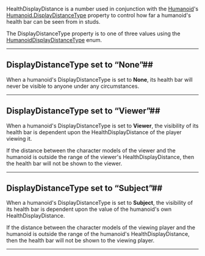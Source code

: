 HealthDisplayDistance is a number used in conjunction with the [Humanoid](https://developer.roblox.com/en-us/api-reference/class/Humanoid)'s [Humanoid.DisplayDistanceType](https://developer.roblox.com/en-us/api-reference/property/Humanoid/DisplayDistanceType) property to control how far a humanoid's health bar can be seen from in studs.

The DisplayDistanceType property is to one of three values using the [HumanoidDisplayDistanceType](https://developer.roblox.com/en-us/api-reference/enum/HumanoidDisplayDistanceType) enum.

* * *

DisplayDistanceType set to “None”##
-----------------------------------

When a humanoid's DisplayDistanceType is set to **None**, its health bar will never be visible to anyone under any circumstances.

* * *

DisplayDistanceType set to “Viewer”##
-------------------------------------

When a humanoid's DisplayDistanceType is set to **Viewer**, the visibility of its health bar is dependent upon the HealthDisplayDistance of the player viewing it.

If the distance between the character models of the viewer and the humanoid is outside the range of the viewer's HealthDisplayDistance, then the health bar will not be shown to the viewer.

* * *

DisplayDistanceType set to “Subject”##
--------------------------------------

When a humanoid's DisplayDistanceType is set to **Subject**, the visibility of its health bar is dependent upon the value of the humanoid's own HealthDisplayDistance.

If the distance between the character models of the viewing player and the humanoid is outside the range of the humanoid's HealthDisplayDistance, then the health bar will not be shown to the viewing player.

* * *